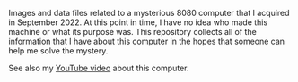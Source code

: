Images and data files related to a mysterious 8080 computer that I acquired in September 2022. At this point in time, I have no idea who made this machine or what its purpose was. This repository collects all of the information that I have about this computer in the hopes that someone can help me solve the mystery.

See also my [YouTube video](https://youtu.be/8s2zf8z9fX8) about this computer.